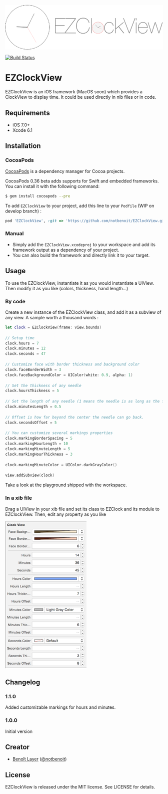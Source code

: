 ![EZClockView](https://raw.githubusercontent.com/notbenoit/notbenoit.github.io/master/images/ezclockview/ezclockview.png)

[![Build Status](https://travis-ci.org/notbenoit/EZClockView.svg)](https://travis-ci.org/notbenoit/EZClockView)

# EZClockView
EZClockView is an iOS framework (MacOS soon) which provides a ClockView to display time. It could be used directly in nib files or in code.


## Requirements

- iOS 7.0+
- Xcode 6.1

## Installation

### CocoaPods
[CocoaPods](http://cocoapods.org) is a dependency manager for Cocoa projects.

CocoaPods 0.36 beta adds supports for Swift and embedded frameworks. You can install it with the following command:

```bash
$ gem install cocoapods --pre
```

To add `EZClockView` to your project, add this line to your  `Podfile` (WIP on develop branch) :

```ruby
pod 'EZClockView', :git => 'https://github.com/notbenoit/EZClockView.git', :branch => 'develop'
```

### Manual
- Simply add the `EZClockView.xcodeproj` to your workspace and add its framework output as a dependency of your project.
- You can also build the framework and directly link it to your target.

## Usage
To use the EZClockView, instantiate it as you would instantiate a UIView. Then modify it as you like (colors, thickness, hand length...)

### By code

Create a new instance of the EZClockView class, and add it as a subview of any view. A sample worth a thousand words :

```swift
let clock = EZClockView(frame: view.bounds)

// Setup time
clock.hours = 7
clock.minutes = 12
clock.seconds = 47

// Customize face with border thickness and background color
clock.faceBorderWidth = 3
clock.faceBackgroundColor = UIColor(white: 0.9, alpha: 1)

// Set the thickness of any needle
clock.hoursThickness = 5

// Set the length of any needle (1 means the needle is as long as the face radius)
clock.minutesLength = 0.5

// Offset is how far beyond the center the needle can go back.
clock.secondsOffset = 5

// You can customize several markings properties
clock.markingBorderSpacing = 5
clock.markingHourLength = 10
clock.markingMinuteLength = 5
clock.markingHourThickness = 3

clock.markingMinuteColor = UIColor.darkGrayColor()

view.addSubview(clock)

```

Take a look at the playground shipped with the workspace.

### In a xib file
Drag a UIView in your xib file and set its class to EZClock and its module to EZClockView.
Then, edit any property as you like

![IB](https://raw.githubusercontent.com/notbenoit/notbenoit.github.io/master/images/ezclockview/IB_design.png)

## Changelog
### 1.1.0
Added customizable markings for hours and minutes.

### 1.0.0
Initial version

## Creator

- [Benoît Layer](http://github.com/notbenoit) ([@notbenoit](https://twitter.com/notbenoit))

## License

EZClockView is released under the MIT license. See LICENSE for details.
